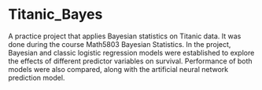 # Titanic_Bayes
A practice project that applies Bayesian statistics on Titanic data. It was done during the course Math5803 Bayesian Statistics. In the project, Bayesian and classic logistic regression models were established to explore the effects of different predictor variables on survival. Performance of both models were also compared, along with the artificial neural network prediction model.


